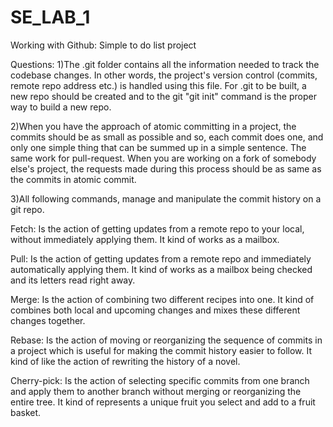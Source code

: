 # SE_LAB_1
Working with Github: Simple to do list project

Questions:
1)The .git folder contains all the information needed to track the codebase changes. In other words, the project's
version control (commits, remote repo address etc.) is handled using this file.
For .git to be built, a new repo should be created and to the git "git init" command is the proper way to build a new repo.

2)When you have the approach of atomic committing in a project, the commits should be as small as possible and so, each
commit does one, and only one simple thing that can be summed up in a simple sentence.
The same work for pull-request. When you are working on a fork of somebody else's project, the requests made during this
process should be as same as the commits in atomic commit.

3)All following commands, manage and manipulate the commit history on a git repo.

Fetch:
Is the action of getting updates from a remote repo to your local, without immediately applying them. It kind of works
as a mailbox.

Pull:
Is the action of getting updates from a remote repo and immediately automatically applying them. It kind of works as a
mailbox being checked and its letters read right away.

Merge:
Is the action of combining two different recipes into one. It kind of combines both local and upcoming changes and mixes
these different changes together.

Rebase:
Is the action of moving or reorganizing the sequence of commits in a project which is useful for making the commit history
easier to follow. It kind of like the action of rewriting the history of a novel.

Cherry-pick:
Is the action of selecting specific commits from one branch and apply them to another branch without merging or 
reorganizing the entire tree. It kind of represents a unique fruit you select and add to a fruit basket.